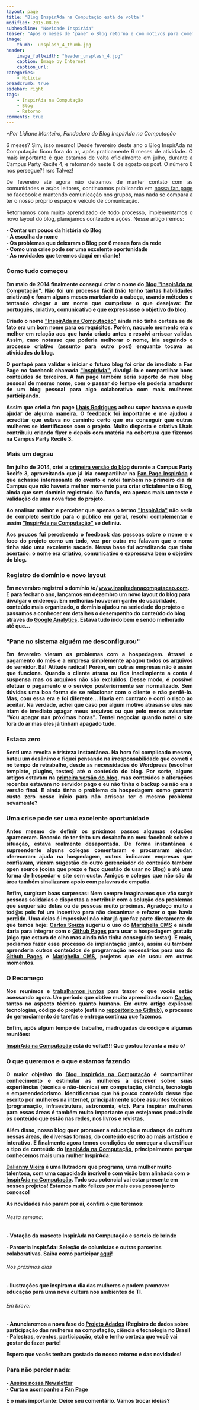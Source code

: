 ```yaml
---
layout: page
title: "Blog InspirAda na Computação está de volta!"
modified: 2015-08-06
subheadline: "Novidade InspirAda"
teaser: "Após 6 meses de 'pane' o Blog retorna e com motivos para comemorar"
image:
    thumb:  unsplash_4_thumb.jpg
header:
    image_fullwidth: "header_unsplash_4.jpg"
    caption: Image by Internet
    caption_url: 
categories:
    - Noticia
breadcrumb: true
sidebar: right
tags:
    - InspirAda na Computação
    - Blog
    - Retorno
comments: true
---
```

<em>*Por Lidiane Monteiro, Fundadora do Blog InspirAda na Computação</em><br />
<p align="justify">6 meses? Sim, isso mesmo! Desde fevereiro deste ano o Blog InspirAda na Computação ficou fora do ar, após praticamente 6 meses de atividade. O mais importante é que estamos de volta oficialmente em julho, durante a Campus Party Recife 4, e retomando neste 6 de agosto os post. O número 6 nos persegue?! rsrs Talvez!</p>

<p align="justify">De fevereiro até agora não deixamos de manter contato com as comunidades e as/os leitores, continuamos publicando em <a href="https://www.facebook.com/inspiradanacomputacao" target="_blank"> nossa fan page</a> no facebook e mantendo comunicação nos grupos, mas nada se compara a ter o nosso próprio espaço e veículo de comunicação. </p>

<p align="justify">Retornamos com muito aprendizado de todo processo, implementamos o novo layout do blog, planejamos conteúdo e ações. Nesse artigo iremos: </p>

<p>
	<strong>- Contar um pouco da história do Blog </strong><br />
	<strong>- A escolha do nome </strong><br />
	<strong>- Os problemas que deixaram o Blog por 6 meses fora da rede</strong> <br />
	<strong>- Como uma crise pode ser uma excelente oportunidade <br />
	<strong>- As novidades que teremos daqui em diante! </strong><br />
</p>

<h3>Como tudo começou</h3>

<p align="justify">Em maio de 2014 finalmente consegui criar o nome do <a href="http://inspiradanacomputacao.com" target="_blank">Blog "InspirAda na Computação"</a>. Não foi um processo fácil (não tenho tantas habilidades criativas) e foram alguns meses martelando a cabeça, usando métodos e tentando chegar a um nome que cumprisse o que desejava: Em português, criativo, comunicativo e que expressasse o  <a href="http://inspiradanacomputacao.com/sobre/" target="_blank">objetivo</a> do blog. </p> 

<p align="justify">Criado o nome <a href="http://inspiradanacomputacao.com/sobre/" target="_blank">"InspirAda na Computação"</a> ainda não tinha certeza se de fato era um bom nome para os requisitos. Porém, naquele momento era o melhor em relação aos que havia criado antes e resolvi arriscar validar. Assim, caso notasse que poderia melhorar o nome, iria seguindo o processo criativo (assunto para outro post) enquanto tocava as atividades do blog. </p> 

<p align="justify">O pontapé para validar e iniciar o futuro blog foi criar de imediato a Fan Page no facebook chamada <a href="https://www.facebook.com/inspiradanacomputacao" target="_blank">"InspirAda"</a>, divulgá-la e compartilhar bons conteúdos de terceiros. A fan page também seria suporte do meu blog pessoal de mesmo nome, com o passar do tempo ele poderia amadurer de um blog pessoal para algo colaborativo com mais mulheres participando.

<p align="justify">Assim que criei a fan page <a href="https://www.facebook.com/lhais.rodrigues.5" target="_blank">Lhaís Rodrigues</a> achou super bacana e queria ajudar de alguma maneira. O feedback foi importante e me ajudou a acreditar que estava no caminho certo que era conseguir que outras mulheres se identificasse com o projeto. Muito disposta e criativa Lhaís contribuiu criando flyer e depois com matéria na cobertura que fizemos na Campus Party Recife 3. 
    
<h3>Mais um degrau</h3>

<p align="justify">Em julho de 2014, criei a <a href="http://inspiradanacomputacao.wordpress.com/" target="_blank">primeira versão do blog</a> durante a Campus Party Recife 3, aproveitando que já iria compartilhar na <a href="https://www.facebook.com/inspiradanacomputacao" target="_blank">Fan Page InspirAda</a> o que achasse interessante do evento e notei também no primeiro dia da Campus que não haveria melhor momento para criar oficialmente o Blog, ainda que sem domínio registrado. No fundo, era apenas mais um teste e validação de uma nova fase do projeto. </p> 

<p align="justify">Ao analisar melhor e perceber que apenas o termo <a href="https://www.facebook.com/inspiradanacomputacao" target="_blank">"InspirAda"</a> não seria de completo sentido para o público em geral, resolvi complementar e assim <a href="http://inspiradanacomputacao.com" target="_blank">"InspirAda na Computação"</a> se definiu. </p> 

<p align="justify">Aos poucos fui percebendo o feedback das pessoas sobre o nome e o foco do projeto como um todo, vez por outra me falavam que o nome tinha sido uma excelente sacada. Nessa base fui acreditando que tinha acertado: o nome era criativo, comunicativo e expressava bem o <a href="http://inspiradanacomputacao.com/sobre/" target="_blank">objetivo</a> do blog. </p> 

<h3>Registro de domínio e novo layout</h3>

<p>Em novembro registrei o domínio /o/ <a href="https://inspiradanacomputacao.com" target="_blank">www.inspiradanacomputacao.com</a>.
E para fechar o ano, lançamos em dezembro um novo layout do blog para divulgar o endereço. Em melhorias houveram ganho de usabilidade, conteúdo mais organizado, o domínio ajudou na seriedade do projeto e passamos a conhecer em detalhes o desempenho do conteúdo do blog através do <a href="www.google.com/analytics" target="_blank">Google Analytics</a>. Estava tudo indo bem e sendo melhorado até que... </p>

<h3>"Pane no sistema alguém me desconfigurou"</h3>

<p align="justify">Em fevereiro vieram os problemas com a hospedagem.  Atrasei o pagamento do mês e a empresa simplemente apagou todos os arquivos do servidor. Bá! Atitude radical! Porém, em outras empresas não é assim que funciona. Quando o cliente atrasa ou fica inadimplente a conta é suspensa mas os arquivos não são excluídos. Desse modo, é possível efetuar o pagamento e o serviço posteriormente ser normalizado. Sem dúvidas uma boa forma de se relacionar com o cliente e não perdê-lo. Mas, com essa era e foi diferente... Havia em contrato e corri o risco ao aceitar. Na verdade, achei que caso por algum motivo atrasasse eles não iriam de imediato apagar meus arquivos ou que pelo menos avisariam "Vou apagar nas próximas horas". Tentei negociar quando notei o site fora do ar mas eles já tinham apagado tudo. </p>

<h3>Estaca zero</h3>

<p align="justify">Senti uma revolta e tristeza instantânea. Na hora foi complicado mesmo, bateu um desânimo e fiquei pensando na irresponsabilidade que cometi e no tempo de retrabalho, desde as necessidades do Wordpress (escolher template, plugins, testes) até o conteúdo do blog. Por sorte, alguns artigos estavam na <a href="https://inspiradanacomputacao.wordpress.com/" target="_blank">primeira versão do blog</a>, mas conteúdos e alterações recentes estavam no servidor pago e eu não tinha o backup ou não era a versão final. E ainda tinha o problema da hospedagem: como garantir custo zero nesse início para não arriscar ter o mesmo problema novamente?</p>

<h3>Uma crise pode ser uma excelente oportunidade</h3>

<p align="justify">Antes mesmo de definir os próximos passos algumas soluções apareceram. Recordo de ter feito um desabafo no meu facebook sobre a situação, estava realmente desapontada. De forma instantânea e supreendente alguns colegas comentaram e procuraram ajudar: ofereceram ajuda na hospedagem, outros indicaram empresas que confiavam, vieram sugestão de outro gerenciador de conteúdo também open source (coisa que prezo e faço questão de usar no Blog) e até uma forma de hospedar o site sem custo. Amigos e colegas que não são da área também sinalizaram apoio com palavras de empatia.</p>

<p align="justify">Enfim, surgiram boas surpresas: Nem sempre imaginamos que vão surgir pessoas solidárias e dispostas a contribuir com a solução dos problemas que sequer são delas ou de pessoas muito próximas. Agradeço muito a tod@s pois foi um incentivo para não desanimar e refazer o que havia perdido. Uma delas é impossível não citar já que faz parte diretamente do que temos hoje: <a href="https://inspiradanacomputacao.com/equipe/" target="_blank">Carlos Souza</a> sugeriu o uso do <a href="https://github.com/marighella/cms" target="_blank">Marighella CMS</a> e ainda daria para integrar com o <a href="https://pages.github.com/" target="_blank"> Github Pages</a> para usar a hospedagem gratuita (algo que estava de olho mas ainda não tinha conseguido testar). E mais, podíamos fazer esse processo de implantação juntos, assim eu também aprenderia outros conteúdos de programação necessários para uso do <a href="https://pages.github.com/" target="_blank"> Github Pages</a> e <a href="https://github.com/marighella/cms" target="_blank">Marighella CMS</a>, projetos que ele usou em outros momentos. </p>

<h3>O Recomeço</h3>

<p align="justify">Nos reunimos e <a href="https://github.com/inspiradanacomputacao/inspiradanacomputacao.github.io/graphs/contributors" target="_blank">trabalhamos juntos</a> para trazer o que vocês estão acessando agora. Um período que obtive muito aprendizado com <a href="https://github.com/jcsfbass" target="_blank">Carlos</a>, tantos no aspecto técnico quanto humano.  Em outro artigo explicarei tecnologias, código do projeto (está no <a href="https://github.com/inspiradanacomputacao/inspiradanacomputacao.github.io" target="_blank">repositório no Github</a>), o processo de gerenciamento de tarefas e entrega contínua que fazemos.</p> 

<p align="justify">Enfim, após algum tempo de trabalho, madrugadas de código e algumas reuniões:</p>
	<a href="https://inspiradanacomputacao.com" target="_blank">InspirAda na Computação</a> está de volta!!!! 
Que gostou levanta a mão õ/

<h3>O que queremos e o que estamos fazendo</h3>

<p align="justify">O maior objetivo do <a href="https://inspiradanacomputacao.com" target="_blank">Blog InspirAda na Computação</a> é compartilhar conhecimento e estimular as mulheres a escrever sobre suas experiências (técnica e não-técnica) em computação, ciência, tecnologia e empreendedorismo.  Identificamos que há pouco conteúdo desse tipo escrito por mulheres na internet, principalmente sobre assuntos técnicos (programação, infraestrutura, astronomia, etc). Para inspirar mulheres para essas áreas é também muito importante que estejamos produzindo os conteúdo que estão nas redes, nos livros e revistas.</p> 

<p align="justify">Além disso, nosso blog quer promover a educação e mudança de cultura nessas áreas, de diversas formas, do conteúdo escrito ao mais artístico e interativo. E finalmente agora temos condições de começar a diversificar o tipo de conteúdo do <a href="https://inspiradanacomputacao.com" target="_blank">InspirAda na Computação</a>, principalmente porque conhecemos mais uma mulher InspirAda: </p>

<p><a href="https://www.facebook.com/DaliannyVieira" target="_blank">Dalianny Vieira</a> é uma Ilutradora que programa, uma mulher muito talentosa, com uma capacidade incrível e com visão bem alinhada com o <a href="https://inspiradanacomputacao.com/sobre/" target="_blank">InspirAda na Computação</a>.  Todo seu potencial vai estar presente em nossos projetos! Estamos muito felizes por mais essa pessoa junto conosco! </p>

As novidades não param por ai, confira o que teremos: 

<h6>Nesta semana:</h6> 
<p> - Votação da mascote InspirAda na Computação e sorteio de brinde </p>
<p> - Parceria InspirAda: Seleção de colunistas e outras parcerias colaborativas. Saiba como participar <a href="https://inspiradanacomputacao.com/parceria-inspirada/" target="_blank">aqui</a>!</p>

<h6>Nos próximos dias</h6> 
<p>- Ilustrações que inspiram o dia das mulheres e podem promover educação para uma nova cultura nos ambientes de TI. </p>

<h6>Em breve:</h6> 
<p>- Anunciaremos a nova fase do <a href="https://github.com/inspiradanacomputacao/Adados" target="_blank">Projeto Adados</a> (Registro de dados sobre participação das mulheres na computação, ciência e tecnologia no Brasil - Palestras, eventos, participação, etc) e tenho certeza que você vai gostar de fazer parte! </p>


Espero que vocês tenham gostado do nosso retorno e das novidades! 

<h3> Para não perder nada: </h3>
- <a href="http://inspiradanacomputacao.us11.list-manage1.com/subscribe?u=e6a849e909bc803ed73b456c2&id=a85bc7db3b" target="_blank">Assine nossa Newsletter</a> <br />
- <a href="https://www.facebook.com/InspiradaNaComputacao" target="_blank">Curta e acompanhe a Fan Page</a><br />

E o mais importante: Deixe seu comentário. Vamos trocar ideias?





